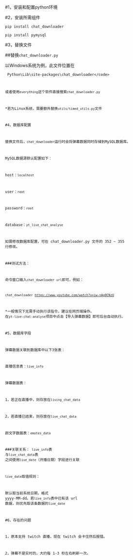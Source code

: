 
#1，安装和配置python环境

#2，安装所需组件

<code>pip install chat_downloader</code>

<code>pip install pymysql</code>

#3，替换文件

##替换<code>chat_downloader.py</code>

以Windows系统为例，此文件位置在

<code> Python\Lib\site-packages\chat_downloader\</code>

或者使用<code>everything</code>这个软件直接搜索<code>chat_downloader.py</code>

*若为Linux系统，需要额外替换<code>utils/timed_utils.py</code>文件

#4，数据库配置

替换文件后，<code>chat_downloader</code>运行时会将弹幕数据同时存储到MySQL数据库。

MySQL数据源默认配置如下：

host：<code>localhost</code>

user：<code>root</code>

password：<code>root</code>

database：<code>yt_live_chat_analyse</code>

如需修改数据库配置，可在 chat_downloader.py 文件的 352 ~ 355 行修改。

###测试方法：

命令窗口输入<code>chat_downloader url</code>即可，例如：

<code>chat_downloader https://www.youtube.com/watch?v=iw-nAg0CNzU </code>

*一般情况下无需手动执行该指令，建议在网页端操作。
在<code>yt-live-chat-analyse</code>项目中点击【导入弹幕数据】即可后台自动执行。

#5，数据库字段

弹幕数据关联到数据库中以下3张表：

直播信息表：<code>live_info</code>

弹幕数据表：

1，若正在直播中，则存放在<code>living_chat_data</code>

2，若直播已结束，则存放在<code>live_chat_data</code>

颜文字数据表：<code>emotes_data</code>

###关联关系：
<code>live_info</code>表 与<code>live_chat_data</code>表 之间使用<code>live_date</code>（开播日期）字段进行关联

<code>live_date</code>取值规则：

默认取当前系统日期，格式 yyyy-MM-dd。若<code>live_info</code>表中已有该 url 数据，则优先取该条数据的<code>live_date</code>

#6，存在的问题

1，原本支持 twitch 直播，现在 twitch 会卡住然后报错。

2，弹幕不是实时的，大约每 1-3 秒左右刷新一次。

